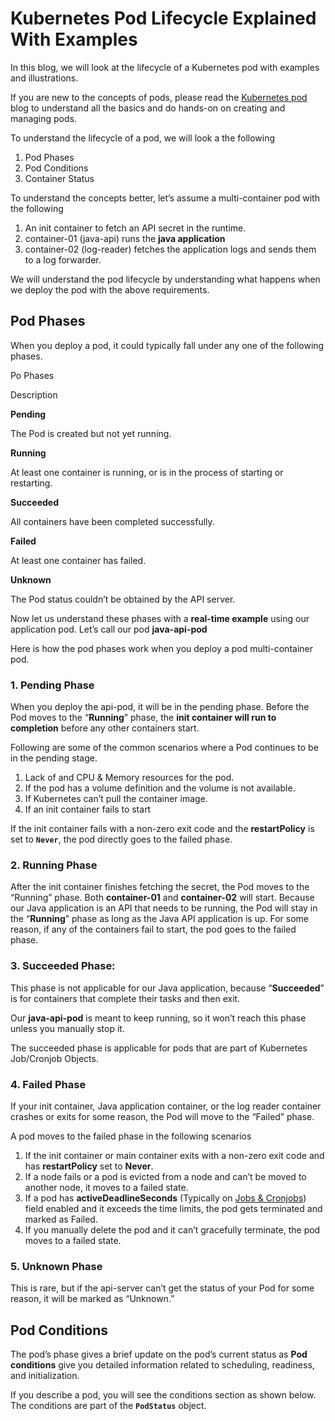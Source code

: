 Kubernetes Pod Lifecycle Explained With Examples
================================================

In this blog, we will look at the lifecycle of a Kubernetes pod with examples and illustrations.

If you are new to the concepts of pods, please read the [Kubernetes pod](https://devopscube.com/kubernetes-pod/) blog to understand all the basics and do hands-on on creating and managing pods.

To understand the lifecycle of a pod, we will look a the following

1.  Pod Phases
2.  Pod Conditions
3.  Container Status

To understand the concepts better, let’s assume a multi-container pod with the following

1.  An init container to fetch an API secret in the runtime.
2.  container-01 (java-api) runs the **java application**
3.  container-02 (log-reader) fetches the application logs and sends them to a log forwarder.

We will understand the pod lifecycle by understanding what happens when we deploy the pod with the above requirements.

Pod Phases
----------

When you deploy a pod, it could typically fall under any one of the following phases.

Po Phases

Description

**Pending**

The Pod is created but not yet running.

**Running**

At least one container is running, or is in the process of starting or restarting.

**Succeeded**

All containers have been completed successfully.

**Failed**

At least one container has failed.

**Unknown**

The Pod status couldn’t be obtained by the API server.

Now let us understand these phases with a **real-time example** using our application pod. Let’s call our pod **java-api-pod**

Here is how the pod phases work when you deploy a pod multi-container pod.

### 1\. Pending Phase

When you deploy the api-pod, it will be in the pending phase. Before the Pod moves to the “**Running**” phase, the **init container will run to completion** before any other containers start.

Following are some of the common scenarios where a Pod continues to be in the pending stage.

1.  Lack of and CPU & Memory resources for the pod.
2.  If the pod has a volume definition and the volume is not available.
3.  If Kubernetes can’t pull the container image.
4.  If an init container fails to start

If the init container fails with a non-zero exit code and the **restartPolicy** is set to **`Never`**, the pod directly goes to the failed phase.

### 2\. Running Phase

After the init container finishes fetching the secret, the Pod moves to the “Running” phase. Both **container-01** and **container-02** will start. Because our Java application is an API that needs to be running, the Pod will stay in the “**Running**” phase as long as the Java API application is up. For some reason, if any of the containers fail to start, the pod goes to the failed phase.

### 3\. Succeeded Phase:

This phase is not applicable for our Java application, because “**Succeeded**” is for containers that complete their tasks and then exit.

Our **java-api-pod** is meant to keep running, so it won’t reach this phase unless you manually stop it.

The succeeded phase is applicable for pods that are part of Kubernetes Job/Cronjob Objects.

### 4\. **Failed Phase**

If your init container, Java application container, or the log reader container crashes or exits for some reason, the Pod will move to the “Failed” phase.

A pod moves to the failed phase in the following scenarios

1.  If the init container or main container exits with a non-zero exit code and has **restartPolicy** set to **Never**.
2.  If a node fails or a pod is evicted from a node and can’t be moved to another node, it moves to a failed state.
3.  If a pod has **activeDeadlineSeconds** (Typically on [Jobs & Cronjobs](https://devopscube.com/create-kubernetes-jobs-cron-jobs/)) field enabled and it exceeds the time limits, the pod gets terminated and marked as Failed.
4.  If you manually delete the pod and it can’t gracefully terminate, the pod moves to a failed state.

### 5\. Unknown Phase

This is rare, but if the api-server can’t get the status of your Pod for some reason, it will be marked as “Unknown.”

Pod Conditions
--------------

The pod’s phase gives a brief update on the pod’s current status as **Pod conditions** give you detailed information related to scheduling, readiness, and initialization.

If you describe a pod, you will see the conditions section as shown below. The conditions are part of the **`PodStatus`** object.